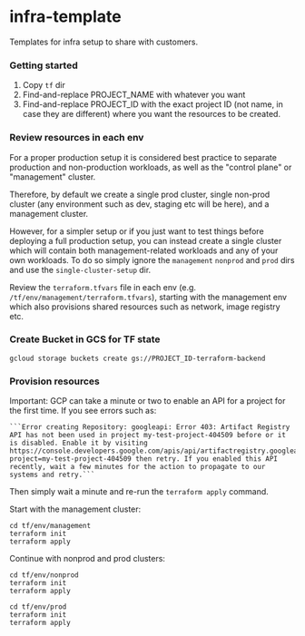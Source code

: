 # infra-template
Templates for infra setup to share with customers.


### Getting started

1. Copy `tf` dir
2. Find-and-replace PROJECT_NAME with whatever you want
3. Find-and-replace PROJECT_ID with the exact project ID (not name, in case they are different) where you want the resources to be created.


### Review resources in each env

For a proper production setup it is considered best practice to separate production and non-production workloads, as well as the "control plane" or "management" cluster.

Therefore, by default we create a single prod cluster, single non-prod cluster (any environment such as dev, staging etc will be here), and a management cluster.

However, for a simpler setup or if you just want to test things before deploying a full production setup,
you can instead create a single cluster which will contain both management-related workloads and any of your own workloads.
To do so simply ignore the `management` `nonprod` and `prod` dirs and use the `single-cluster-setup` dir.

Review the `terraform.tfvars` file in each env (e.g. `/tf/env/management/terraform.tfvars`), starting with the management env which also provisions shared resources such as network, image registry etc.

### Create Bucket in GCS for TF state

```
gcloud storage buckets create gs://PROJECT_ID-terraform-backend
```

### Provision resources

<!-- Important notice -->
Important: GCP can take a minute or two to enable an API for a project for the first time. If you see errors such as:
    
    ```Error creating Repository: googleapi: Error 403: Artifact Registry API has not been used in project my-test-project-404509 before or it is disabled. Enable it by visiting https://console.developers.google.com/apis/api/artifactregistry.googleapis.com/overview?project=my-test-project-404509 then retry. If you enabled this API recently, wait a few minutes for the action to propagate to our systems and retry.```

Then simply wait a minute and re-run the `terraform apply` command.

Start with the management cluster:

```shell
cd tf/env/management
terraform init
terraform apply
```

Continue with nonprod and prod clusters:
```shell
cd tf/env/nonprod
terraform init
terraform apply
```

```shell
cd tf/env/prod
terraform init
terraform apply
```
